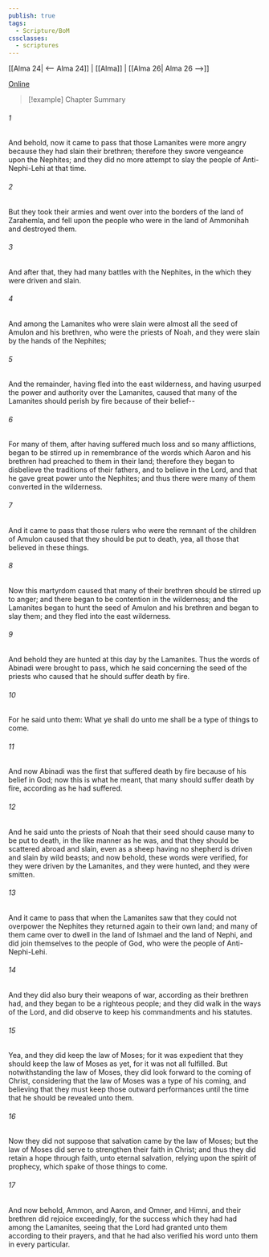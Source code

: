 ```yaml
---
publish: true
tags:
  - Scripture/BoM
cssclasses:
  - scriptures
---
```

[[Alma 24| <-- Alma 24]] | [[Alma]] | [[Alma 26| Alma 26 -->]]

[Online](https://churchofjesuschrist.org/study/scriptures/bofm/alma/25?lang=eng)

>[!example] Chapter Summary
>
###### 1
And behold, now it came to pass that those Lamanites were more angry because they had slain their brethren; therefore they swore vengeance upon the Nephites; and they did no more attempt to slay the people of Anti-Nephi-Lehi at that time.
###### 2
But they took their armies and went over into the borders of the land of Zarahemla, and fell upon the people who were in the land of Ammonihah and destroyed them.
###### 3
And after that, they had many battles with the Nephites, in the which they were driven and slain.
###### 4
And among the Lamanites who were slain were almost all the seed of Amulon and his brethren, who were the priests of Noah, and they were slain by the hands of the Nephites;
###### 5
And the remainder, having fled into the east wilderness, and having usurped the power and authority over the Lamanites, caused that many of the Lamanites should perish by fire because of their belief--
###### 6
For many of them, after having suffered much loss and so many afflictions, began to be stirred up in remembrance of the words which Aaron and his brethren had preached to them in their land; therefore they began to disbelieve the traditions of their fathers, and to believe in the Lord, and that he gave great power unto the Nephites; and thus there were many of them converted in the wilderness.
###### 7
And it came to pass that those rulers who were the remnant of the children of Amulon caused that they should be put to death, yea, all those that believed in these things.
###### 8
Now this martyrdom caused that many of their brethren should be stirred up to anger; and there began to be contention in the wilderness; and the Lamanites began to hunt the seed of Amulon and his brethren and began to slay them; and they fled into the east wilderness.
###### 9
And behold they are hunted at this day by the Lamanites. Thus the words of Abinadi were brought to pass, which he said concerning the seed of the priests who caused that he should suffer death by fire.
###### 10
For he said unto them: What ye shall do unto me shall be a type of things to come.
###### 11
And now Abinadi was the first that suffered death by fire because of his belief in God; now this is what he meant, that many should suffer death by fire, according as he had suffered.
###### 12
And he said unto the priests of Noah that their seed should cause many to be put to death, in the like manner as he was, and that they should be scattered abroad and slain, even as a sheep having no shepherd is driven and slain by wild beasts; and now behold, these words were verified, for they were driven by the Lamanites, and they were hunted, and they were smitten.
###### 13
And it came to pass that when the Lamanites saw that they could not overpower the Nephites they returned again to their own land; and many of them came over to dwell in the land of Ishmael and the land of Nephi, and did join themselves to the people of God, who were the people of Anti-Nephi-Lehi.
###### 14
And they did also bury their weapons of war, according as their brethren had, and they began to be a righteous people; and they did walk in the ways of the Lord, and did observe to keep his commandments and his statutes.
###### 15
Yea, and they did keep the law of Moses; for it was expedient that they should keep the law of Moses as yet, for it was not all fulfilled. But notwithstanding the law of Moses, they did look forward to the coming of Christ, considering that the law of Moses was a type of his coming, and believing that they must keep those outward performances until the time that he should be revealed unto them.
###### 16
Now they did not suppose that salvation came by the law of Moses; but the law of Moses did serve to strengthen their faith in Christ; and thus they did retain a hope through faith, unto eternal salvation, relying upon the spirit of prophecy, which spake of those things to come.
###### 17
And now behold, Ammon, and Aaron, and Omner, and Himni, and their brethren did rejoice exceedingly, for the success which they had had among the Lamanites, seeing that the Lord had granted unto them according to their prayers, and that he had also verified his word unto them in every particular.



